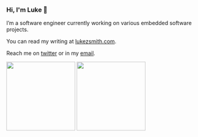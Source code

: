 ### Hi, I'm Luke 👋

I’m a software engineer currently working on various embedded software projects.

You can read my writing at [lukezsmith.com](https://lukezsmith.com).

Reach me on [twitter](https://twitter.com/lukezsmith) or in my [email](mailto:luke@lukezsmith.com).

<p align="">
    <img
        height="180em"
        src="https://github-readme-stats.vercel.app/api?username=lukezsmith&show_icons=true&hide_border=true"
    />
    <img
        height="180em"
        src="https://github-readme-stats.vercel.app/api/top-langs/?username=lukezsmith&show_icons=true&hide_border=true&layout=compact&langs_count=8"
    />
</p>
